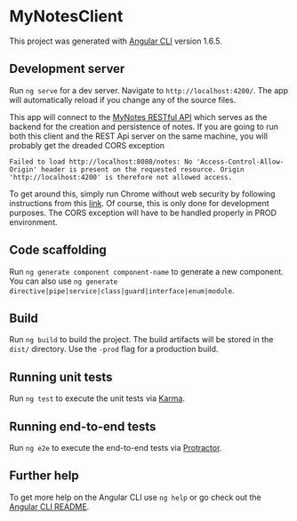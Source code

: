 # MyNotesClient

This project was generated with [Angular CLI](https://github.com/angular/angular-cli) version 1.6.5.

## Development server

Run `ng serve` for a dev server. Navigate to `http://localhost:4200/`. The app will automatically reload if you change any of the source files.

This app will connect to the [MyNotes RESTful API](https://github.com/knarfville/my-notes-rest-server) which serves as the backend for the creation and persistence of notes. If you are going to run both this client and the REST Api server on the same machine, you will probably get the dreaded CORS exception

`Failed to load http://localhost:8080/notes: No 'Access-Control-Allow-Origin' header is present on the requested resource. Origin 'http://localhost:4200' is therefore not allowed access.`

To get around this, simply run Chrome without web security by following instructions from this [link](https://stackoverflow.com/questions/3102819/disable-same-origin-policy-in-chrome). Of course, this is only done for development purposes. The CORS exception will have to be handled properly in PROD environment.  

## Code scaffolding

Run `ng generate component component-name` to generate a new component. You can also use `ng generate directive|pipe|service|class|guard|interface|enum|module`.

## Build

Run `ng build` to build the project. The build artifacts will be stored in the `dist/` directory. Use the `-prod` flag for a production build.

## Running unit tests

Run `ng test` to execute the unit tests via [Karma](https://karma-runner.github.io).

## Running end-to-end tests

Run `ng e2e` to execute the end-to-end tests via [Protractor](http://www.protractortest.org/).

## Further help

To get more help on the Angular CLI use `ng help` or go check out the [Angular CLI README](https://github.com/angular/angular-cli/blob/master/README.md).
